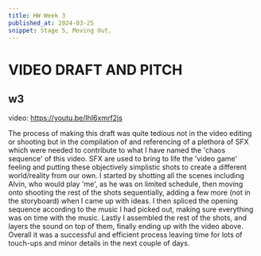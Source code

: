 ```yaml
---
title: HW Week 3
published_at: 2024-03-25
snippet: Stage 5, Moving Out.
---
```



# VIDEO DRAFT AND PITCH

## w3
 video: https://youtu.be/IhI6xmrf2js

The process of making this draft was quite tedious not in the video editing or shooting but in the compilation of and referencing of a plethora of SFX which were needed to contribute to what I have named the 'chaos sequence' of this video. SFX are used to bring to life the 'video game' feeling and putting these objectively simplistic shots to create a different world/reality from our own. I started by shotting all the scenes including Alvin, who would play 'me', as he was on limited schedule, then moving onto shooting the rest of the shots sequentially, adding a few more (not in the storyboard) when I came up with ideas. I then spliced the opening sequence according to the music I had picked out, making sure everything was on time with the music. Lastly I assembled the rest of the shots, and layers the sound on top of them, finally ending up with the video above. Overall it was a successful and efficient process leaving time for lots of touch-ups and minor details in the next couple of days.